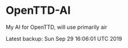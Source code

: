 # OpenTTD-AI
My AI for OpenTTD, will use primarily air

Latest backup: Sun Sep 29 16:06:01 UTC 2019
